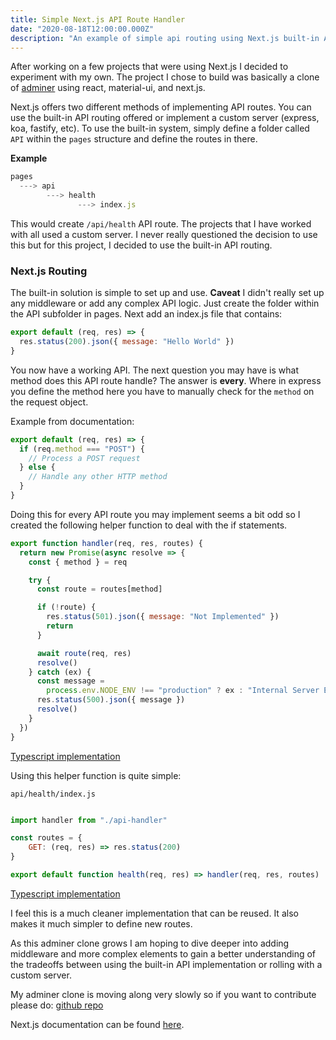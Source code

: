 ```yaml
---
title: Simple Next.js API Route Handler
date: "2020-08-18T12:00:00.000Z"
description: "An example of simple api routing using Next.js built-in API implementation."
---
```


After working on a few projects that were using Next.js I decided to experiment with my own. The project I chose to build was basically a clone of [adminer](https://github.com/vrana/adminer/) using react, material-ui, and next.js.

Next.js offers two different methods of implementing API routes. You can use the built-in API routing offered or implement a custom server (express, koa, fastify, etc). To use the built-in system, simply define a folder called `API` within the `pages` structure and define the routes in there.

**Example**

```javascript
pages
  ---> api
        ---> health
               ---> index.js

```

This would create `/api/health` API route. The projects that I have worked with all used a custom server. I never really questioned the decision to use this but for this project, I decided to use the built-in API routing.

### Next.js Routing

The built-in solution is simple to set up and use. **Caveat** I didn't really set up any middleware or add any complex API logic. Just create the folder within the API subfolder in pages. Next add an index.js file that contains:

```javascript
export default (req, res) => {
  res.status(200).json({ message: "Hello World" })
}
```

You now have a working API. The next question you may have is what method does this API route handle? The answer is **every**. Where in express you define the method here you have to manually check for the `method` on the request object.

Example from documentation:

```javascript
export default (req, res) => {
  if (req.method === "POST") {
    // Process a POST request
  } else {
    // Handle any other HTTP method
  }
}
```

Doing this for every API route you may implement seems a bit odd so I created the following helper function to deal with the if statements.

```javascript
export function handler(req, res, routes) {
  return new Promise(async resolve => {
    const { method } = req

    try {
      const route = routes[method]

      if (!route) {
        res.status(501).json({ message: "Not Implemented" })
        return
      }

      await route(req, res)
      resolve()
    } catch (ex) {
      const message =
        process.env.NODE_ENV !== "production" ? ex : "Internal Server Error"
      res.status(500).json({ message })
      resolve()
    }
  })
}
```

[Typescript implementation](https://github.com/mdedys/db-manageh/blob/master/server/utils/api.ts)

Using this helper function is quite simple:

`api/health/index.js`

```javascript

import handler from "./api-handler"

const routes = {
    GET: (req, res) => res.status(200)
}

export default function health(req, res) => handler(req, res, routes)
```

[Typescript implementation](https://github.com/mdedys/db-manageh/blob/master/pages/api/health.ts)

I feel this is a much cleaner implementation that can be reused. It also makes it much simpler to define new routes.

As this adminer clone grows I am hoping to dive deeper into adding middleware and more complex elements to gain a better understanding of the tradeoffs between using the built-in API implementation or rolling with a custom server.

My adminer clone is moving along very slowly so if you want to contribute please do: [github repo](https://github.com/mdedys/db-manageh/)

Next.js documentation can be found [here](https://nextjs.org/docs/api-routes/introduction).
